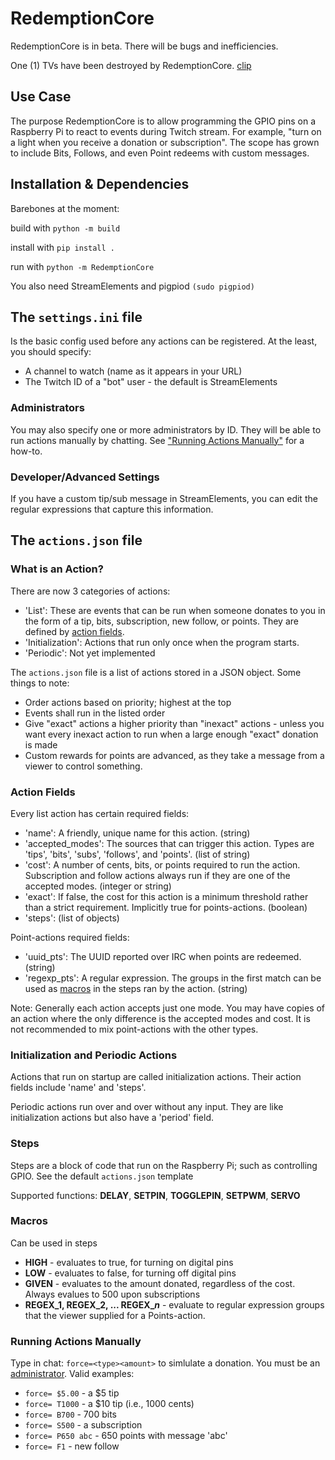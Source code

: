 # RedemptionCore

RedemptionCore is in beta. There will be bugs and inefficiencies.

One (1) TVs have been destroyed by RedemptionCore. [clip](https://www.twitch.tv/patrickw3d/clip/LongTransparentTardigradeKAPOW-0oH3BWzX0tLzxPOD)

## Use Case

The purpose RedemptionCore is to allow programming the GPIO pins on a Raspberry Pi to react to events during Twitch stream. For example, "turn on a light when you receive a donation or subscription". The scope has grown to include Bits, Follows, and even Point redeems with custom messages.

## Installation & Dependencies

Barebones at the moment:

build with ```python -m build```

install with ```pip install .```

run with ```python -m RedemptionCore```

You also need StreamElements and pigpiod ```(sudo pigpiod)```

## The ```settings.ini``` file

Is the basic config used before any actions can be registered. At the least, you should specify:

+ A channel to watch (name as it appears in your URL)
+ The Twitch ID of a "bot" user - the default is StreamElements

### Administrators

You may also specify one or more administrators by ID. They will be able to run actions manually by chatting. See ["Running Actions Manually"](#running-actions-manually) for a how-to.

### Developer/Advanced Settings

If you have a custom tip/sub message in StreamElements, you can edit the regular expressions that capture this information.

## The ```actions.json``` file

### What is an Action?

There are now 3 categories of actions:

+ 'List': These are events that can be run when someone donates to you in the form of a tip, bits, subscription, new follow, or points. They are defined by [action fields](#action-fields).
+ 'Initialization': Actions that run only once when the program starts.
+ 'Periodic': Not yet implemented

The ```actions.json``` file is a list of actions stored in a JSON object. Some things to note:

+ Order actions based on priority; highest at the top
+ Events shall run in the listed order
+ Give "exact" actions a higher priority than "inexact" actions - unless you want every inexact action to run when a large enough "exact" donation is made
+ Custom rewards for points are advanced, as they take a message from a viewer to control something.

### Action Fields

Every list action has certain required fields:

+ 'name': A friendly, unique name for this action. (string)
+ 'accepted_modes': The sources that can trigger this action. Types are 'tips', 'bits', 'subs', 'follows', and 'points'. (list of string)
+ 'cost': A number of cents, bits, or points required to run the action. Subscription and follow actions always run if they are one of the accepted modes. (integer or string)
+ 'exact': If false, the cost for this action is a minimum threshold rather than a strict requirement. Implicitly true for points-actions. (boolean)
+ 'steps': (list of objects)

Point-actions required fields:

+ 'uuid_pts': The UUID reported over IRC when points are redeemed. (string)
+ 'regexp_pts': A regular expression. The groups in the first match can be used as [macros](#macros) in the steps ran by the action. (string)

Note: Generally each action accepts just one mode. You may have copies of an action where the only difference is the accepted modes and cost. It is not recommended to mix point-actions with the other types.

### Initialization and Periodic Actions

Actions that run on startup are called initialization actions. Their action fields include 'name' and 'steps'.

Periodic actions run over and over without any input. They are like initialization actions but also have a 'period' field.

### Steps

Steps are a block of code that run on the Raspberry Pi; such as controlling GPIO.
See the default ```actions.json``` template

Supported functions:
**DELAY**, **SETPIN**, **TOGGLEPIN**, **SETPWM**, **SERVO**

### Macros

Can be used in steps

+ **HIGH** - evaluates to true, for turning on digital pins
+ **LOW** - evaluates to false, for turning off digital pins
+ **GIVEN** - evaluates to the amount donated, regardless of the cost. Always evalues to 500 upon subscriptions
+ **REGEX_1, REGEX_2, ... REGEX_*n*** - evaluate to regular expression groups that the viewer supplied for a Points-action.

### Running Actions Manually

Type in chat: ```force=<type><amount>``` to simlulate a donation. You must be an [administrator](#administrators). Valid examples:

+ ```force= $5.00``` - a $5 tip
+ ```force= T1000``` - a $10 tip (i.e., 1000 cents)
+ ```force= B700``` - 700 bits
+ ```force= S500``` - a subscription
+ ```force= P650 abc``` - 650 points with message 'abc'
+ ```force= F1``` - new follow
